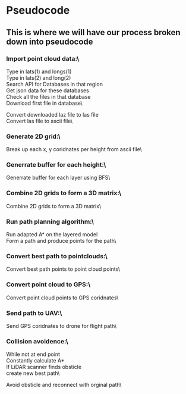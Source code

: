 # Pseudocode

## This is where we will have our process broken down into pseudocode 


### Import point cloud data:\

Type in lats(1) and longs(1)\
Type in lats(2) and long(2)\
Search API for Databases in that region\
Get json data for these databases\
  Check all the files in that database\
  Download first file in database\
  
Convert downloaded laz file to las file\
Convert las file to ascii file\

### Generate 2D grid:\

Break up each x, y coridnates per height from ascii file\

### Generrate buffer for each height:\

Generrate buffer for each layer using BFS\

### Combine 2D grids to form a 3D matrix:\

Combine 2D grids to form a 3D matrix\

### Run path planning algorithm:\

Run adapted A* on the layered model\
  Form a path and produce points for the path\
  
### Convert best path to pointclouds:\

Convert best path points to point cloud points\

### Convert point cloud to GPS:\

Convert point cloud points to GPS coridnates\

### Send path to UAV:\

Send GPS coridnates to drone for flight path\

### Collision avoidence:\

While not at end point\
  Constantly calculate A*\
  If LiDAR scanner finds obsticle\
    create new best path\

  Avoid obsticle and reconnect with orginal path\

